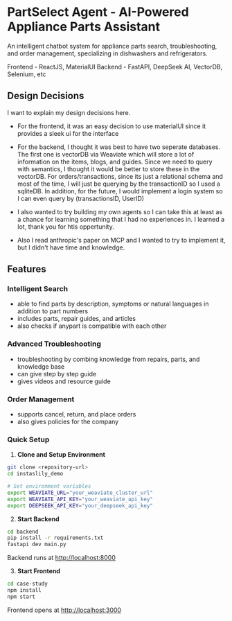 # PartSelect Agent - AI-Powered Appliance Parts Assistant

An intelligent chatbot system for appliance parts search, troubleshooting, and order management, specializing in dishwashers and refrigerators. 

Frontend - ReactJS, MaterialUI
Backend - FastAPI, DeepSeek AI, VectorDB, Selenium, etc

## Design Decisions 

I  want to explain my design decisions here. 

- For the frontend, it was an easy decision to use materialUI since it provides a sleek ui for the interface 

- For the backend, I thought it was best to have two seperate databases. The first one is vectorDB via Weaviate which will store a lot of information on the items, blogs, and guides. Since we need to query with semantics, I thought it would be better to store these in the vectorDB. For orders/transactions, since its just a relational schema and most of the time, I will just be querying by the transactionID so I used a sqliteDB. In addition, for the future, I would implement a login system so I can even query by (transactionsID, UserID)

- I also wanted to try building my own agents so I can take this at least as a chance for learning something that I had no experiences in. I learned a lot, thank you for htis oppertunity.

- Also I read anthropic's paper on MCP and I wanted to try to implement it, but I didn't have time and knowledge. 




## Features

### **Intelligent Search**
- able to find parts by description, symptoms or natural languages in addition to part numbers
- includes parts, repair guides, and articles 
- also checks if anypart is compatible with each other


### **Advanced Troubleshooting**
- troubleshooting by combing knowledge from repairs, parts, and knowledge base 
- can give step by step guide
- gives videos and resource guide 

### **Order Management**
- supports cancel, return, and place orders
- also gives policies for the company


### Quick Setup

1. **Clone and Setup Environment**
```bash
git clone <repository-url>
cd instaslily_demo

# Set environment variables
export WEAVIATE_URL="your_weaviate_cluster_url"
export WEAVIATE_API_KEY="your_weaviate_api_key" 
export DEEPSEEK_API_KEY="your_deepseek_api_key"
```

2. **Start Backend**
```bash
cd backend
pip install -r requirements.txt
fastapi dev main.py
```
Backend runs at [http://localhost:8000](http://localhost:8000)

3. **Start Frontend**
```bash
cd case-study
npm install
npm start
```
Frontend opens at [http://localhost:3000](http://localhost:3000)


